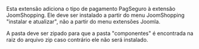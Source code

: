 Esta extensão adiciona o tipo de pagamento PagSeguro à extensão JoomShopping. Ele deve ser instalado a partir do menu JoomShopping "instalar e atualizar", não a partir do menu extensões Joomla.

A pasta deve ser zipado para que a pasta "componentes" é encontrada na raiz do arquivo zip caso contrário ele não será instalado.
